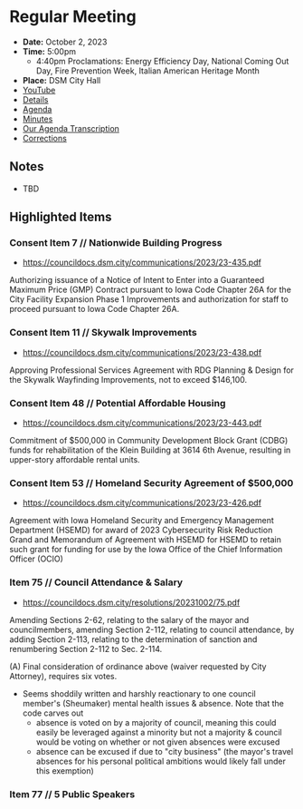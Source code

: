 # Regular Meeting

- **Date:** October 2, 2023
- **Time:** 5:00pm
    - 4:40pm Proclamations: Energy Efficiency Day, National Coming Out Day, Fire Prevention Week, Italian American Heritage Month
- **Place:** DSM City Hall
- [YouTube](https://youtube.com/live/kMTN03Q7nKk)
- [Details](https://www.dsm.city/citycouncil_detail_T60_R2478.php)
- [Agenda](https://councildocs.dsm.city/agendas/ag20231002.pdf)
- [Minutes](https://councildocs.dsm.city/minutes/as20231002.pdf)
- [Our Agenda Transcription](#/view/agenda~2023~transcription~10-02_RM)
- [Corrections](https://councildocs.dsm.city/corrections/20231002%20CAP.pdf)

## Notes

- TBD

## Highlighted Items

### Consent Item 7 // Nationwide Building Progress

- https://councildocs.dsm.city/communications/2023/23-435.pdf

Authorizing issuance of a Notice of Intent to Enter into a Guaranteed Maximum Price (GMP) Contract pursuant to Iowa Code Chapter 26A for the City Facility Expansion Phase 1 Improvements and authorization for staff to proceed pursuant to Iowa Code Chapter 26A. 

### Consent Item 11 // Skywalk Improvements

- https://councildocs.dsm.city/communications/2023/23-438.pdf

Approving Professional Services Agreement with RDG Planning & Design for the Skywalk Wayfinding Improvements, not to exceed $146,100. 

### Consent Item 48 // Potential Affordable Housing

- https://councildocs.dsm.city/communications/2023/23-443.pdf

Commitment of $500,000 in Community Development Block Grant (CDBG) funds for rehabilitation of the Klein Building at 3614 6th Avenue, resulting in upper-story affordable rental units. 

### Consent Item 53 // Homeland Security Agreement of $500,000

- https://councildocs.dsm.city/communications/2023/23-426.pdf

Agreement with Iowa Homeland Security and Emergency Management Department (HSEMD) for award of 2023 Cybersecurity Risk Reduction Grand and Memorandum of Agreement with HSEMD for HSEMD to retain such grant for funding for use by the Iowa Office of the Chief Information Officer (OCIO) 

### Item 75 // Council Attendance & Salary

- https://councildocs.dsm.city/resolutions/20231002/75.pdf

Amending Sections 2-62, relating to the salary of the mayor and councilmembers, amending Section 2-112, relating to council attendance, by adding Section 2-113, relating to the determination of sanction and renumbering Section 2-112 to Sec. 2-114.

(A) Final consideration of ordinance above (waiver requested by City Attorney), requires six votes. 

- Seems shoddily written and harshly reactionary to one council member's (Sheumaker) mental health issues & absence. Note that the code carves out
    - absence is voted on by a majority of council, meaning this could easily be leveraged against a minority but not a majority & council would be voting on whether or not given absences were excused
    - absence can be excused if due to "city business" (the mayor's travel absences for his personal political ambitions would likely fall under this exemption)

### Item 77 // 5 Public Speakers
